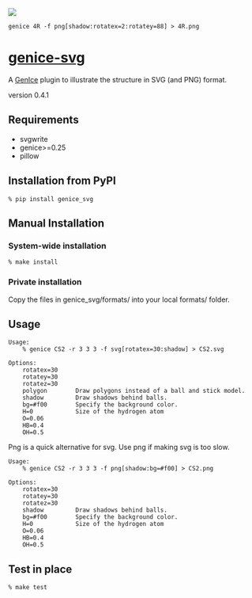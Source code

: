 <img src="4R.png">

    genice 4R -f png[shadow:rotatex=2:rotatey=88] > 4R.png


# [genice-svg](https://github.com/vitroid/genice-svg/)

A [GenIce](https://github.com/vitroid/GenIce) plugin to illustrate the structure in SVG (and PNG) format.

version 0.4.1

## Requirements

* svgwrite
* genice>=0.25
* pillow

## Installation from PyPI

    % pip install genice_svg

## Manual Installation

### System-wide installation

    % make install

### Private installation

Copy the files in genice_svg/formats/ into your local formats/ folder.

## Usage

    
    Usage:
        % genice CS2 -r 3 3 3 -f svg[rotatex=30:shadow] > CS2.svg
    	
    Options:
        rotatex=30
        rotatey=30
        rotatez=30
        polygon        Draw polygons instead of a ball and stick model.
        shadow         Draw shadows behind balls.
        bg=#f00        Specify the background color.
        H=0            Size of the hydrogen atom
        O=0.06
        HB=0.4
        OH=0.5

Png is a quick alternative for svg. Use png if making svg is too slow.

    
    Usage:
        % genice CS2 -r 3 3 3 -f png[shadow:bg=#f00] > CS2.png
    	
    Options:
        rotatex=30
        rotatey=30
        rotatez=30
        shadow         Draw shadows behind balls.
        bg=#f00        Specify the background color.
        H=0            Size of the hydrogen atom
        O=0.06
        HB=0.4
        OH=0.5

## Test in place

    % make test

